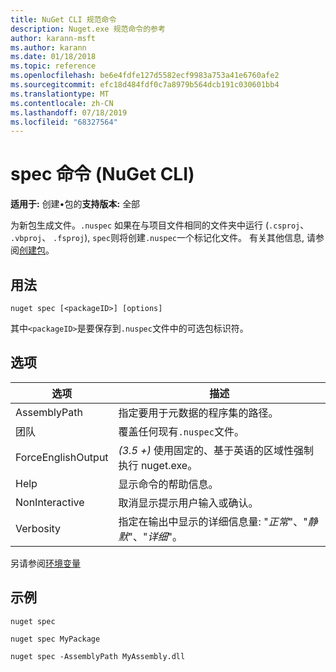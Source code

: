 ```yaml
---
title: NuGet CLI 规范命令
description: Nuget.exe 规范命令的参考
author: karann-msft
ms.author: karann
ms.date: 01/18/2018
ms.topic: reference
ms.openlocfilehash: be6e4fdfe127d5582ecf9983a753a41e6760afe2
ms.sourcegitcommit: efc18d484fdf0c7a8979b564dcb191c030601bb4
ms.translationtype: MT
ms.contentlocale: zh-CN
ms.lasthandoff: 07/18/2019
ms.locfileid: "68327564"
---
```

# <a name="spec-command-nuget-cli"></a>spec 命令 (NuGet CLI)

**适用于:** 创建&bullet;包的**支持版本:** 全部

为新包生成文件。`.nuspec` 如果在与项目文件相同的文件夹中运行 (`.csproj`、 `.vbproj`、 `.fsproj`), `spec`则将创建`.nuspec`一个标记化文件。 有关其他信息, 请参阅[创建包](../../create-packages/creating-a-package.md)。

## <a name="usage"></a>用法

```cli
nuget spec [<packageID>] [options]
```

其中`<packageID>`是要保存到`.nuspec`文件中的可选包标识符。

## <a name="options"></a>选项

| 选项 | 描述 |
| --- | --- |
| AssemblyPath | 指定要用于元数据的程序集的路径。 |
| 团队 | 覆盖任何现有`.nuspec`文件。 |
| ForceEnglishOutput | *(3.5 +)* 使用固定的、基于英语的区域性强制执行 nuget.exe。 |
| Help | 显示命令的帮助信息。 |
| NonInteractive | 取消显示提示用户输入或确认。 |
| Verbosity | 指定在输出中显示的详细信息量: "*正常*"、"*静默*"、"*详细*"。 |

另请参阅[环境变量](cli-ref-environment-variables.md)

## <a name="examples"></a>示例

```cli
nuget spec

nuget spec MyPackage

nuget spec -AssemblyPath MyAssembly.dll
```
